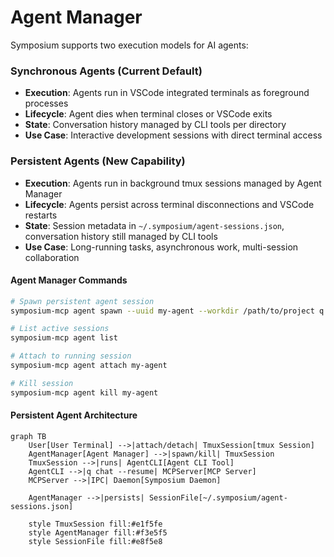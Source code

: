 # Agent Manager

Symposium supports two execution models for AI agents:

### Synchronous Agents (Current Default)
- **Execution**: Agents run in VSCode integrated terminals as foreground processes
- **Lifecycle**: Agent dies when terminal closes or VSCode exits
- **State**: Conversation history managed by CLI tools per directory
- **Use Case**: Interactive development sessions with direct terminal access

### Persistent Agents (New Capability)
- **Execution**: Agents run in background tmux sessions managed by Agent Manager
- **Lifecycle**: Agents persist across terminal disconnections and VSCode restarts
- **State**: Session metadata in `~/.symposium/agent-sessions.json`, conversation history still managed by CLI tools
- **Use Case**: Long-running tasks, asynchronous work, multi-session collaboration

#### Agent Manager Commands
```bash
# Spawn persistent agent session
symposium-mcp agent spawn --uuid my-agent --workdir /path/to/project q chat

# List active sessions  
symposium-mcp agent list

# Attach to running session
symposium-mcp agent attach my-agent

# Kill session
symposium-mcp agent kill my-agent
```

#### Persistent Agent Architecture
```mermaid
graph TB
    User[User Terminal] -->|attach/detach| TmuxSession[tmux Session]
    AgentManager[Agent Manager] -->|spawn/kill| TmuxSession
    TmuxSession -->|runs| AgentCLI[Agent CLI Tool]
    AgentCLI -->|q chat --resume| MCPServer[MCP Server]
    MCPServer -->|IPC| Daemon[Symposium Daemon]
    
    AgentManager -->|persists| SessionFile[~/.symposium/agent-sessions.json]
    
    style TmuxSession fill:#e1f5fe
    style AgentManager fill:#f3e5f5
    style SessionFile fill:#e8f5e8
```